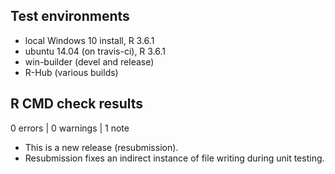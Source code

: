 ## Test environments
* local Windows 10 install, R 3.6.1
* ubuntu 14.04 (on travis-ci), R 3.6.1
* win-builder (devel and release)
* R-Hub (various builds)

## R CMD check results

0 errors | 0 warnings | 1 note

* This is a new release (resubmission).
* Resubmission fixes an indirect instance of file writing during unit testing.
